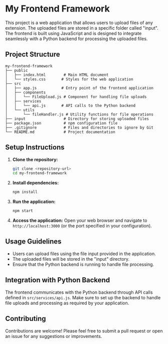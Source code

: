 # My Frontend Framework

This project is a web application that allows users to upload files of any extension. The uploaded files are stored in a specific folder called "input". The frontend is built using JavaScript and is designed to integrate seamlessly with a Python backend for processing the uploaded files.

## Project Structure

```plaintext
my-frontend-framework
├── public
│   ├── index.html        # Main HTML document
│   └── styles.css       # Styles for the web application
├── src
│   ├── app.js           # Entry point of the frontend application
│   ├── components
│   │   └── FileUpload.js # Component for handling file uploads
│   ├── services
│   │   └── api.js       # API calls to the Python backend
│   └── utils
│       └── fileHandler.js # Utility functions for file operations
├── input                 # Directory for storing uploaded files
├── package.json          # npm configuration file
├── .gitignore            # Files and directories to ignore by Git
└── README.md             # Project documentation
```

## Setup Instructions

1. **Clone the repository:**

   ```bash
   git clone <repository-url>
   cd my-frontend-framework
   ```

2. **Install dependencies:**

   ```bash
   npm install
   ```

3. **Run the application:**

   ```bash
   npm start
   ```

4. **Access the application:**
   Open your web browser and navigate to `http://localhost:3000` (or the port specified in your configuration).

## Usage Guidelines

- Users can upload files using the file input provided in the application.
- The uploaded files will be stored in the "input" directory.
- Ensure that the Python backend is running to handle file processing.

## Integration with Python Backend

The frontend communicates with the Python backend through API calls defined in `src/services/api.js`. Make sure to set up the backend to handle file uploads and processing as required by your application.

## Contributing

Contributions are welcome! Please feel free to submit a pull request or open an issue for any suggestions or improvements.
